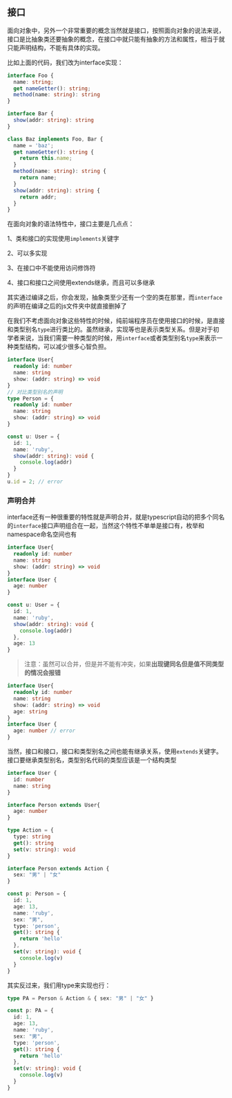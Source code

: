 ## 接口

面向对象中，另外一个非常重要的概念当然就是接口，按照面向对象的说法来说，接口是比抽象类还要抽象的概念，在接口中就只能有抽象的方法和属性，相当于就只能声明结构，不能有具体的实现。

比如上面的代码，我们改为interface实现：

```typescript
interface Foo {
  name: string;
  get nameGetter(): string;
  method(name: string): string
}

interface Bar {
  show(addr: string): string
}

class Baz implements Foo, Bar {
  name = 'baz';
  get nameGetter(): string {
    return this.name;
  }
  method(name: string): string {
    return name;
  }
  show(addr: string): string {
    return addr;
  }
}
```

在面向对象的语法特性中，接口主要是几点点：

1、类和接口的实现使用`implements`关键字

2、可以多实现

3、在接口中不能使用访问修饰符

4、接口和接口之间使用extends继承，而且可以多继承

其实通过编译之后，你会发现，抽象类至少还有一个空的类在那里，而`interface`的声明在编译之后的js文件夹中就直接删掉了

在我们不考虑面向对象这些特性的时候，纯前端程序员在使用接口的时候，是直接和类型别名`type`进行类比的。虽然继承，实现等也是表示类型关系。但是对于初学者来说，当我们需要一种类型的时候，用`interface`或者类型别名`type`来表示一种类型结构，可以减少很多心智负担。

```typescript
interface User{
  readonly id: number
  name: string
  show: (addr: string) => void
}
// 对比类型别名的声明
type Person = {
  readonly id: number
  name: string
  show: (addr: string) => void
}

const u: User = {
  id: 1,
  name: 'ruby',
  show(addr: string): void {
    console.log(addr)
  }
}
u.id = 2; // error
```



### 声明合并

interface还有一种很重要的特性就是声明合并，就是typescript自动的把多个同名的`interface`接口声明组合在一起，当然这个特性不单单是接口有，枚举和namespace命名空间也有

```typescript
interface User{
  readonly id: number
  name: string
  show: (addr: string) => void
}
interface User { 
  age: number
}

const u: User = {
  id: 1,
  name: 'ruby',
  show(addr: string): void {
    console.log(addr)
  },
  age: 13
}
```

> 注意：虽然可以合并，但是并不能有冲突，如果**出现键同名但是值不同类型的情况会报错**

```typescript
interface User{
  readonly id: number
  name: string
  show: (addr: string) => void
  age: string
}
interface User { 
  age: number // error
}
```

当然，接口和接口，接口和类型别名之间也能有继承关系，使用`extends`关键字。接口要继承类型别名，类型别名代码的类型应该是一个结构类型

```typescript
interface User { 
  id: number
  name: string
}

interface Person extends User{
  age: number
}

type Action = {
  type: string
  get(): string
  set(v: string): void
}

interface Person extends Action { 
  sex: "男" | "女"
}

const p: Person = {
  id: 1,
  age: 13,
  name: 'ruby',
  sex: "男",
  type: 'person',
  get(): string {
    return 'hello'
  },
  set(v: string): void {
    console.log(v)
  }
}
```

其实反过来，我们用type来实现也行：

```typescript
type PA = Person & Action & { sex: "男" | "女" }

const p: PA = {
  id: 1,
  age: 13,
  name: 'ruby',
  sex: "男",
  type: 'person',
  get(): string {
    return 'hello'
  },
  set(v: string): void {
    console.log(v)
  }
}
```
